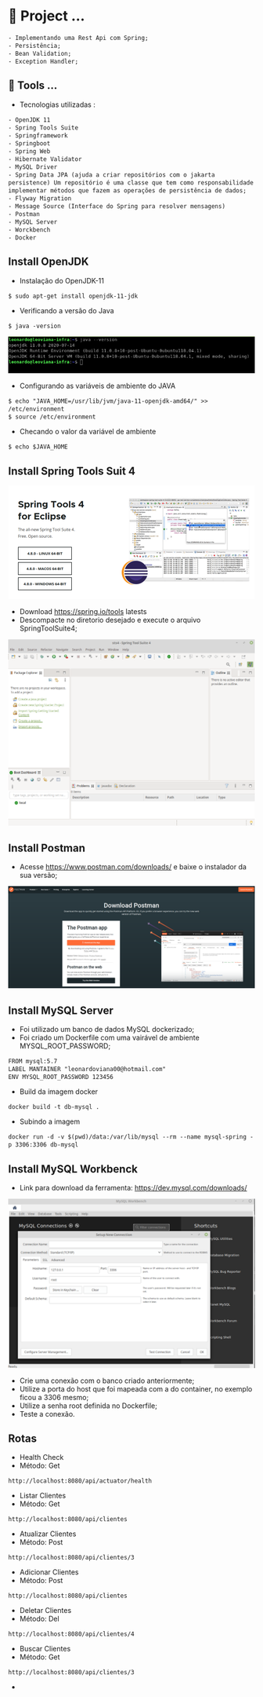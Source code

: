 # 🌱 Project ...

```
- Implementando uma Rest Api com Spring;
- Persistência;
- Bean Validation;
- Exception Handler;
```

##  🔭 Tools ...
- Tecnologias utilizadas :
```
- OpenJDK 11
- Spring Tools Suite
- Springframework
- Springboot
- Spring Web
- Hibernate Validator
- MySQL Driver
- Spring Data JPA (ajuda a criar repositórios com o jakarta persistence) Um repositório é uma classe que tem como responsabilidade implementar métodos que fazem as operações de persistência de dados;
- Flyway Migration
- Message Source (Interface do Spring para resolver mensagens)
- Postman
- MySQL Server
- Worckbench
- Docker
```

## Install OpenJDK

- Instalação do OpenJDK-11

```
$ sudo apt-get install openjdk-11-jdk
```
- Verificando a versão do Java
```
$ java -version
```

![](./imagens/jdk.png)

- Configurando as variáveis de ambiente do JAVA
```
$ echo "JAVA_HOME=/usr/lib/jvm/java-11-openjdk-amd64/" >> /etc/environment
$ source /etc/environment
```
- Checando o valor da variável de ambiente
```
$ echo $JAVA_HOME
```

## Install Spring Tools Suit 4
![](./imagens/sts.png)

- Download https://spring.io/tools latests
- Descompacte no diretorio desejado e execute o arquivo SpringToolSuite4;

![](./imagens/sts-4.png)

## Install Postman
- Acesse https://www.postman.com/downloads/ e baixe o instalador da sua versão;

![](./imagens/postman.png)

## Install MySQL Server

- Foi utilizado um banco de dados MySQL dockerizado;
- Foi criado um Dockerfile com uma vairável de ambiente MYSQL_ROOT_PASSWORD;
```
FROM mysql:5.7
LABEL MANTAINER "leonardoviana00@hotmail.com"
ENV MYSQL_ROOT_PASSWORD 123456 
```
- Build da imagem docker
```
docker build -t db-mysql .
```
- Subindo a imagem
```
docker run -d -v $(pwd)/data:/var/lib/mysql --rm --name mysql-spring -p 3306:3306 db-mysql
```
## Install MySQL Workbenck

- Link para download da ferramenta: https://dev.mysql.com/downloads/

![](./imagens/wb.png)

- Crie uma conexão com o banco criado anteriormente;
- Utilize a porta do host que foi mapeada com a do container, no exemplo ficou a 3306 mesmo;
- Utilize a senha root definida no Dockerfile;
- Teste a conexão.

## Rotas

- Health Check
- Método: Get
```
http://localhost:8080/api/actuator/health
```

- Listar Clientes
- Método: Get
```
http://localhost:8080/api/clientes
```

- Atualizar Clientes
- Método: Post
```
http://localhost:8080/api/clientes/3
```
- Adicionar Clientes
- Método: Post
```
http://localhost:8080/api/clientes
```

- Deletar Clientes
- Método: Del
```
http://localhost:8080/api/clientes/4
```

- Buscar Clientes
- Método: Get
```
http://localhost:8080/api/clientes/3
```



- 
